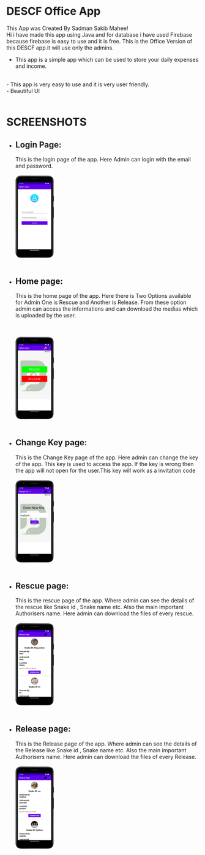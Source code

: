 # DESCF Office App
This App was Created By Sadman Sakib Mahee!
<br>
Hi i have made this app using Java and for database i have used Firebase because firebase is easy to use and it is free. This is the Office Version of this DESCF app.it will use only the admins.
<br>
- This app is a simple app which can be used to store your daily expenses and income.
<br>
- This app is very easy to use and it is very user friendly.
  <br>
- Beautiful UI
<br>
<br>

# SCREENSHOTS

 - ## Login Page:
    This is the login page of the app. Here Admin can login with the email and password.
    <br>
    <br>
    <img src="./ss/boss0.png" width="100">
    <br>
    <br>
    
-  ## Home page:
   This is the home page of the app. Here there is Two Options available for Admin One is Rescue and Another is Release. From these option admin can access the informations and can download the medias which is uploaded by the user.

    <br>
    <br>
    <img src="./ss/boss1.png" width="100">
    <br>
    <br>

-  ## Change Key page: 
    This is the Change Key page of the app. Here admin can change the key of the app. This key is used to access the app. If the key is wrong then the app will not open for the user.This key will work as a invitation code
     <br>
     <br>
     <img src="./ss/boss2.png" width="100">
     <br>
     <br>
-  ## Rescue page: 
    This is the rescue page of the app. Where admin can see the details of the rescue like Snake id , Snake name etc. Also the main important Authorisers name. Here admin can download the files of every rescue.
     <br>
     <br>
     <img src="./ss/boss3.png" width="100">
     <br>
     <br>
-  ## Release page:
    This is the Release page of the app. Where admin can see the details of the Release like Snake id , Snake name etc. Also the main important Authorisers name. Here admin can download the files of every Release.
     <br>
     <br>
     <img src="./ss/boss4.png" width="100">
     <br>
     <br>
